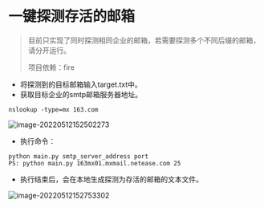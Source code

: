 # 一键探测存活的邮箱

> 目前只实现了同时探测相同企业的邮箱，若需要探测多个不同后缀的邮箱，请分开运行。
>
> 项目依赖：fire

- 将探测到的目标邮箱输入target.txt中。
- 获取目标企业的smtp邮箱服务器地址。

```
nslookup -type=mx 163.com
```

![image-20220512152502273](https://huihui-1258180155.cos.ap-nanjing.myqcloud.com/image-20220512152502273.png)

- 执行命令：

```
python main.py smtp_server_address port
PS: python main.py 163mx01.mxmail.netease.com 25
```

- 执行结束后，会在本地生成探测为存活的邮箱的文本文件。

![image-20220512152753302](https://huihui-1258180155.cos.ap-nanjing.myqcloud.com/image-20220512152753302.png)
